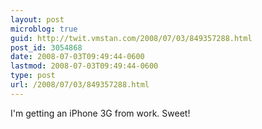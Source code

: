 ```yaml
---
layout: post
microblog: true
guid: http://twit.vmstan.com/2008/07/03/849357288.html
post_id: 3054868
date: 2008-07-03T09:49:44-0600
lastmod: 2008-07-03T09:49:44-0600
type: post
url: /2008/07/03/849357288.html
---
```

I'm getting an iPhone 3G from work. Sweet!
